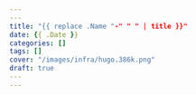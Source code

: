 ```yaml
---
​---
title: "{{ replace .Name "-" " " | title }}"
date: {{ .Date }}
categories: []
tags: []
cover: "/images/infra/hugo.386k.png"
draft: true
​---
---
```


